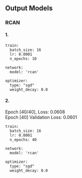 ## Output Models
### RCAN
#### 1.
```
train:  
  batch_size: 16  
  lr: 0.0001  
  n_epochs: 10  

network:
  model: 'rcan'

optimizer:
  type: "sgd"
  weight_decay: 0.0
```

#### 2.
Epoch [40/40], Loss: 0.0608  
Epoch [40] Validation Loss: 0.0601
```
train:
  batch_size: 16
  lr: 0.0001
  n_epochs: 40 

network:
  model: 'rcan'

optimizer:
  type: "sgd"
  weight_decay: 0.0
```